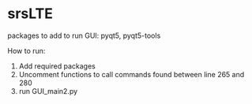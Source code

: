 # srsLTE
packages to  add to run GUI: pyqt5, pyqt5-tools



How to run: 

1. Add required packages
2. Uncomment functions to call commands found between line 265 and 280
3. run GUI_main2.py


